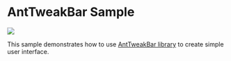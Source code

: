 # AntTweakBar Sample

![](Screenshot.png)

This sample demonstrates how to use [AntTweakBar library](http://anttweakbar.sourceforge.net/doc)
to create simple user interface. 

